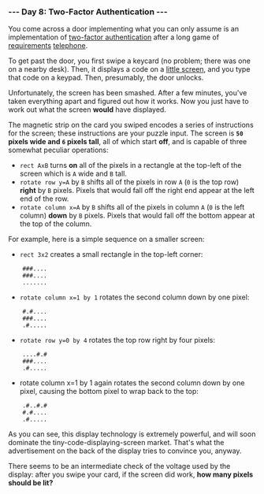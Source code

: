 ### --- Day 8: Two-Factor Authentication ---

You come across a door implementing what you can only assume is an
implementation of [two-factor authentication](https://en.wikipedia.org/wiki/Multi-factor_authentication) after a long game of
[requirements](https://en.wikipedia.org/wiki/Requirement) [telephone](https://en.wikipedia.org/wiki/Chinese_whispers).

To get past the door, you first swipe a keycard (no problem; there was one
on a nearby desk). Then, it displays a code on a [little screen](https://www.google.com/search?q=tiny+lcd&tbm=isch), and you
type that code on a keypad. Then, presumably, the door unlocks.

Unfortunately, the screen has been smashed. After a few minutes, you've
taken everything apart and figured out how it works. Now you just have to
work out what the screen **would** have displayed.

The magnetic strip on the card you swiped encodes a series of instructions
for the screen; these instructions are your puzzle input. The screen is **`50`
pixels wide and `6` pixels tall**, all of which start **off**, and is capable of
three somewhat peculiar operations:

- `rect AxB` turns **on** all of the pixels in a rectangle at the top-left of
the screen which is `A` wide and `B` tall.
- `rotate row y=A` by `B` shifts all of the pixels in row `A` (`0` is the top
row) **right** by `B` pixels. Pixels that would fall off the right end
appear at the left end of the row.
- `rotate column x=A` by `B` shifts all of the pixels in column `A` (`0` is the
left column) **down** by `B` pixels. Pixels that would fall off the bottom
appear at the top of the column.

For example, here is a simple sequence on a smaller screen:

- `rect 3x2` creates a small rectangle in the top-left corner:
```
    ###....
    ###....
    .......
```
- `rotate column x=1 by 1` rotates the second column down by one pixel:
```
    #.#....
    ###....
    .#.....
```
- `rotate row y=0 by 4` rotates the top row right by four pixels:
```
    ....#.#
    ###....
    .#.....
```
- rotate column x=1 by 1 again rotates the second column down by one
pixel, causing the bottom pixel to wrap back to the top:
```
    .#..#.#
    #.#....
    .#.....
```
As you can see, this display technology is extremely powerful, and will
soon dominate the tiny-code-displaying-screen market. That's what the
advertisement on the back of the display tries to convince you, anyway.

There seems to be an intermediate check of the voltage used by the display:
after you swipe your card, if the screen did work, **how many pixels should
be lit?**
